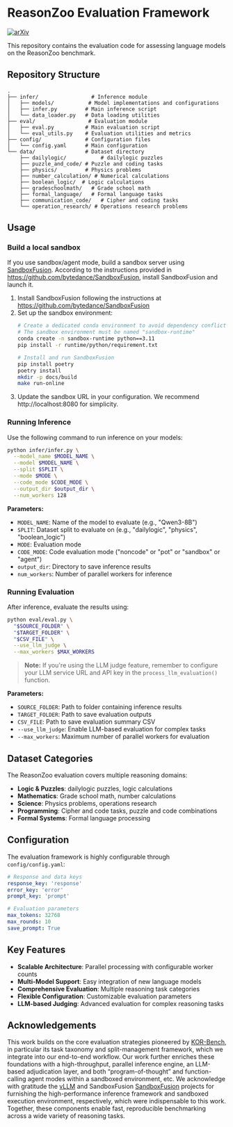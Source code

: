 # ReasonZoo Evaluation Framework

[![arXiv](https://img.shields.io/badge/arXiv-2508.15754-b31b1b.svg)](https://arxiv.org/abs/2508.15754)

This repository contains the evaluation code for assessing language models on the ReasonZoo benchmark.


## Repository Structure

```
.
├── infer/                 # Inference module
│   ├── models/           # Model implementations and configurations
│   ├── infer.py         # Main inference script
│   └── data_loader.py   # Data loading utilities
├── eval/                 # Evaluation module
│   ├── eval.py          # Main evaluation script
│   └── eval_utils.py    # Evaluation utilities and metrics
├── config/              # Configuration files
│   └── config.yaml      # Main configuration
└── data/                # Dataset directory
    ├── dailylogic/           # dailylogic puzzles
    ├── puzzle_and_code/ # Puzzle and coding tasks
    ├── physics/         # Physics problems
    ├── number_calculation/ # Numerical calculations
    ├── boolean_logic/  # Logic calculations
    ├── gradeschoolmath/   # Grade school math
    ├── formal_language/   # Formal language tasks
    ├── communication_code/   # Cipher and coding tasks
    └── operation_research/ # Operations research problems
```

## Usage

### Build a local sandbox
If you use sandbox/agent mode, build a sandbox server using [SandboxFusion](https://github.com/bytedance/SandboxFusion).
According to the instructions provided in https://github.com/bytedance/SandboxFusion, install SandboxFusion and launch it. 

1. Install SandboxFusion following the instructions at https://github.com/bytedance/SandboxFusion
2. Set up the sandbox environment:
   ```bash
   # Create a dedicated conda environment to avoid dependency conflicts
   # The sandbox environment must be named "sandbox-runtime"
   conda create -n sandbox-runtime python==3.11
   pip install -r runtime/python/requirement.txt
   
   # Install and run SandboxFusion
   pip install poetry
   poetry install
   mkdir -p docs/build
   make run-online
   ```
3. Update the sandbox URL in your configuration. We recommend http://localhost:8080 for simplicity.

### Running Inference

Use the following command to run inference on your models:

```bash
python infer/infer.py \
  --model_name $MODEL_NAME \
  --model $MODEL_NAME \
  --split $SPLIT \
  --mode $MODE \
  --code_mode $CODE_MODE \
  --output_dir $output_dir \
  --num_workers 128
```

**Parameters:**
- `MODEL_NAME`: Name of the model to evaluate (e.g., "Qwen3-8B")
- `SPLIT`: Dataset split to evaluate on (e.g., "dailylogic", "physics", "boolean_logic")
- `MODE`: Evaluation mode
- `CODE_MODE`: Code evaluation mode ("noncode" or "pot" or "sandbox" or "agent")
- `output_dir`: Directory to save inference results
- `num_workers`: Number of parallel workers for inference

### Running Evaluation

After inference, evaluate the results using:

```bash
python eval/eval.py \
  "$SOURCE_FOLDER" \
  "$TARGET_FOLDER" \
  "$CSV_FILE" \
  --use_llm_judge \
  --max_workers $MAX_WORKERS
```

> **Note:** If you're using the LLM judge feature, remember to configure your LLM service URL and API key in the `process_llm_evaluation()` function.

**Parameters:**
- `SOURCE_FOLDER`: Path to folder containing inference results
- `TARGET_FOLDER`: Path to save evaluation outputs
- `CSV_FILE`: Path to save evaluation summary CSV
- `--use_llm_judge`: Enable LLM-based evaluation for complex tasks
- `--max_workers`: Maximum number of parallel workers for evaluation

## Dataset Categories

The ReasonZoo evaluation covers multiple reasoning domains:

- **Logic & Puzzles**: dailylogic puzzles, logic calculations
- **Mathematics**: Grade school math, number calculations
- **Science**: Physics problems, operations research
- **Programming**: Cipher and code tasks, puzzle and code combinations
- **Formal Systems**: Formal language processing

## Configuration

The evaluation framework is highly configurable through `config/config.yaml`:

```yaml
# Response and data keys
response_key: 'response'
error_key: 'error'
prompt_key: 'prompt'

# Evaluation parameters
max_tokens: 32768
max_rounds: 10
save_prompt: True
```

## Key Features

- **Scalable Architecture**: Parallel processing with configurable worker counts
- **Multi-Model Support**: Easy integration of new language models
- **Comprehensive Evaluation**: Multiple reasoning task categories
- **Flexible Configuration**: Customizable evaluation parameters
- **LLM-based Judging**: Advanced evaluation for complex reasoning tasks

## Acknowledgements

This work builds on the core evaluation strategies pioneered by [KOR-Bench](https://github.com/KOR-Bench/KOR-Bench), in particular its task taxonomy and split-management framework, which we integrate into our end-to-end workflow. Our work further enriches these foundations with a high-throughput, parallel inference engine, an LLM-based adjudication layer, and both “program-of-thought” and function-calling agent modes within a sandboxed environment, etc. We acknowledge with gratitude the  [vLLM](https://github.com/vllm-project/vllm) and SandboxFusion [SandboxFusion](https://github.com/bytedance/SandboxFusion) projects for furnishing the high-performance inference framework and sandboxed execution environment, respectively, which were indispensable to this work. Together, these components enable fast, reproducible benchmarking across a wide variety of reasoning tasks.
